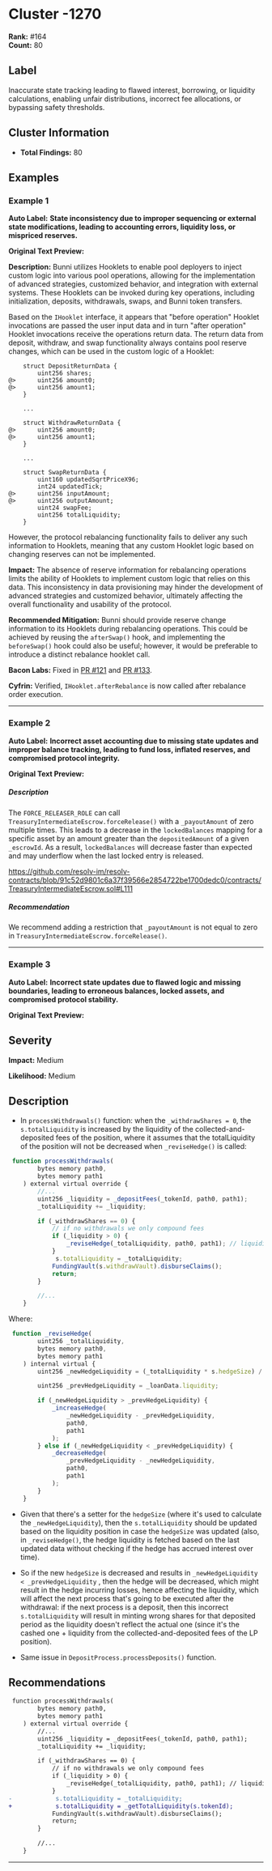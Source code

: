 # Cluster -1270

**Rank:** #164  
**Count:** 80  

## Label
Inaccurate state tracking leading to flawed interest, borrowing, or liquidity calculations, enabling unfair distributions, incorrect fee allocations, or bypassing safety thresholds.

## Cluster Information
- **Total Findings:** 80

## Examples

### Example 1

**Auto Label:** **State inconsistency due to improper sequencing or external state modifications, leading to accounting errors, liquidity loss, or mispriced reserves.**  

**Original Text Preview:**

**Description:** Bunni utilizes Hooklets to enable pool deployers to inject custom logic into various pool operations, allowing for the implementation of advanced strategies, customized behavior, and integration with external systems. These Hooklets can be invoked during key operations, including initialization, deposits, withdrawals, swaps, and Bunni token transfers.

Based on the `IHooklet` interface, it appears that "before operation" Hooklet invocations are passed the user input data and in turn "after operation" Hooklet invocations receive the operations return data. The return data from deposit, withdraw, and swap functionality always contains pool reserve changes, which can be used in the custom logic of a Hooklet:

```solidity
    struct DepositReturnData {
        uint256 shares;
@>      uint256 amount0;
@>      uint256 amount1;
    }

    ...

    struct WithdrawReturnData {
@>      uint256 amount0;
@>      uint256 amount1;
    }

    ...

    struct SwapReturnData {
        uint160 updatedSqrtPriceX96;
        int24 updatedTick;
@>      uint256 inputAmount;
@>      uint256 outputAmount;
        uint24 swapFee;
        uint256 totalLiquidity;
    }
```

However, the protocol rebalancing functionality fails to deliver any such information to Hooklets, meaning that any custom Hooklet logic based on changing reserves can not be implemented.

**Impact:** The absence of reserve information for rebalancing operations limits the ability of Hooklets to implement custom logic that relies on this data. This inconsistency in data provisioning may hinder the development of advanced strategies and customized behavior, ultimately affecting the overall functionality and usability of the protocol.

**Recommended Mitigation:** Bunni should provide reserve change information to its Hooklets during rebalancing operations. This could be achieved by reusing the `afterSwap()` hook, and implementing the `beforeSwap()` hook could also be useful; however, it would be preferable to introduce a distinct rebalance hooklet call.

**Bacon Labs:** Fixed in [PR \#121](https://github.com/timeless-fi/bunni-v2/pull/121) and [PR \#133](https://github.com/timeless-fi/bunni-v2/pull/133).

**Cyfrin:** Verified, `IHooklet.afterRebalance` is now called after rebalance order execution.

---
### Example 2

**Auto Label:** **Incorrect asset accounting due to missing state updates and improper balance tracking, leading to fund loss, inflated reserves, and compromised protocol integrity.**  

**Original Text Preview:**

##### Description
The `FORCE_RELEASER_ROLE` can call `TreasuryIntermediateEscrow.forceRelease()` with a `_payoutAmount` of zero multiple times. This leads to a decrease in the `lockedBalances` mapping for a specific asset by an amount greater than the `depositedAmount` of a given `_escrowId`. As a result, `lockedBalances` will decrease faster than expected and may underflow when the last locked entry is released.

https://github.com/resolv-im/resolv-contracts/blob/91c52d9801c6a37f39566e2854722be1700dedc0/contracts/TreasuryIntermediateEscrow.sol#L111

##### Recommendation
We recommend adding a restriction that `_payoutAmount` is not equal to zero in `TreasuryIntermediateEscrow.forceRelease()`.

---
### Example 3

**Auto Label:** **Incorrect state updates due to flawed logic and missing boundaries, leading to erroneous balances, locked assets, and compromised protocol stability.**  

**Original Text Preview:**

## Severity

**Impact:** Medium

**Likelihood:** Medium

## Description

- In `processWithdrawals()` function: when the `_withdrawShares = 0`, the `s.totalLiquidity` is increased by the liquidity of the collected-and-deposited fees of the position, where it assumes that the totalLiquidity of the position will not be decreased when `_reviseHedge()` is called:

```javascript
 function processWithdrawals(
        bytes memory path0,
        bytes memory path1
    ) external virtual override {
        //...
        uint256 _liquidity = _depositFees(_tokenId, path0, path1);
        _totalLiquidity += _liquidity;

        if (_withdrawShares == 0) {
            // if no withdrawals we only compound fees
            if (_liquidity > 0) {
                _reviseHedge(_totalLiquidity, path0, path1); // liquidity only goes up here
            }
             s.totalLiquidity = _totalLiquidity;
            FundingVault(s.withdrawVault).disburseClaims();
            return;
        }

        //...
    }
```

Where:

```javascript
 function _reviseHedge(
        uint256 _totalLiquidity,
        bytes memory path0,
        bytes memory path1
    ) internal virtual {
        uint256 _newHedgeLiquidity = (_totalLiquidity * s.hedgeSize) / 1e18;

        uint256 _prevHedgeLiquidity = _loanData.liquidity;

        if (_newHedgeLiquidity > _prevHedgeLiquidity) {
            _increaseHedge(
                _newHedgeLiquidity - _prevHedgeLiquidity,
                path0,
                path1
            );
        } else if (_newHedgeLiquidity < _prevHedgeLiquidity) {
            _decreaseHedge(
                _prevHedgeLiquidity - _newHedgeLiquidity,
                path0,
                path1
            );
        }
    }
```

- Given that there's a setter for the `hedgeSize` (where it's used to calculate the `_newHedgeLiquidity`), then the `s.totalLiquidity` should be updated based on the liquidity position in case the `hedgeSize` was updated (also, in `_reviseHedge()`, the hedge liquidity is fetched based on the last updated data without checking if the hedge has accrued interest over time).

- So if the new `hedgeSize` is decreased and results in `_newHedgeLiquidity < _prevHedgeLiquidity` , then the hedge will be decreased, which might result in the hedge incurring losses, hence affecting the liquidity, which will affect the next process that's going to be executed after the withdrawal: if the next process is a deposit, then this incorrect `s.totalLiquidity` will result in minting wrong shares for that deposited period as the liquidity doesn't reflect the actual one (since it's the cashed one + liquidity from the collected-and-deposited fees of the LP position).

- Same issue in `DepositProcess.processDeposits()` function.

## Recommendations

```diff
 function processWithdrawals(
        bytes memory path0,
        bytes memory path1
    ) external virtual override {
        //...
        uint256 _liquidity = _depositFees(_tokenId, path0, path1);
        _totalLiquidity += _liquidity;

        if (_withdrawShares == 0) {
            // if no withdrawals we only compound fees
            if (_liquidity > 0) {
                _reviseHedge(_totalLiquidity, path0, path1); // liquidity only goes up here
            }
-            s.totalLiquidity = _totalLiquidity;
+            s.totalLiquidity = _getTotalLiquidity(s.tokenId);
            FundingVault(s.withdrawVault).disburseClaims();
            return;
        }

        //...
    }
```

---
